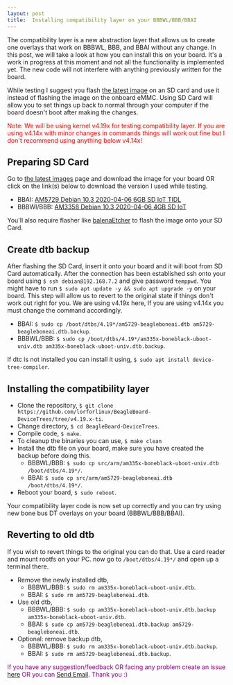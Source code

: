 ```yaml
---
layout: post
title:  Installing compatibility layer on your BBBWL/BBB/BBAI
---
```


The compatibility layer is a new abstraction layer that allows us to create one overlays that work on BBBWL, BBB, and BBAI without any change. In this post, we will take a look at how you can install this on your board. It's a work in progress at this moment and not all the functionality is implemented yet. The new code will not interfere with anything previously written for the board.

While testing I suggest you flash [the latest image](https://beagleboard.org/latest-images) on an SD card and use it instead of flashing the image on the onboard eMMC. Using SD Card will allow you to set things up back to normal through your computer if the board doesn't boot after making the changes.

<p class="message" style="color:red;"> Note: We will be using kernel v4.19x for testing compatibility layer. If you are using v4.14x with minor changes in commands things will work out fine but I don't recommend using anything below v4.14x!</p>

## Preparing SD Card

Go to [the latest images](https://beagleboard.org/latest-images) page and download the image for your board OR click on the link(s) below to download the version I used while testing.

- BBAI:  [AM5729 Debian 10.3 2020-04-06 6GB SD IoT TIDL](https://debian.beagleboard.org/images/am57xx-debian-10.3-iot-tidl-armhf-2020-04-06-6gb.img.xz)
- BBBWl/BBB: [AM3358 Debian 10.3 2020-04-06 4GB SD IoT](https://debian.beagleboard.org/images/bone-debian-10.3-iot-armhf-2020-04-06-4gb.img.xz)

You'll also require flasher like [balenaEtcher](https://www.balena.io/etcher/) to flash the image onto your SD Card.

## Create dtb backup

After flashing the SD Card, insert it onto your board and it will boot from SD Card automatically. After the connection has been established ssh onto your board using `$ ssh debian@192.168.7.2` and give password `temppwd`. You might have to run `$ sudo apt update -y && sudo apt upgrade -y` on your board. This step will allow us to revert to the original state if things don't work out right for you. We are using v4.19x here, If you are using v4.14x you must change the command accordingly.

- BBAI: `$ sudo cp /boot/dtbs/4.19*/am5729-beagleboneai.dtb am5729-beagleboneai.dtb.backup`.
- BBBWL/BBB: `$ sudo cp /boot/dtbs/4.19*/am335x-boneblack-uboot-univ.dtb am335x-boneblack-uboot-univ.dtb.backup`.

If dtc is not installed you can install it using, `$ sudo apt install device-tree-compiler`.

## Installing the compatibility layer

- Clone the repository, `$ git clone https://github.com/lorforlinux/BeagleBoard-DeviceTrees/tree/v4.19.x-ti`.
- Change directory, `$ cd BeagleBoard-DeviceTrees`.
- Compile code, `$ make`.
- To cleanup the binaries you can use, `$ make clean`
- Install the dtb file on your board, make sure you have created the backup before doing this.
  - BBBWL/BBB: `$ sudo cp src/arm/am335x-boneblack-uboot-univ.dtb /boot/dtbs/4.19*/`.
  - BBAI: `$ sudo cp src/arm/am5729-beagleboneai.dtb /boot/dtbs/4.19*/`.
- Reboot your board, `$ sudo reboot`.

Your compatibility layer code is now set up correctly and you can try using new bone bus DT overlays on your board (BBBWL/BBB/BBAI).

## Reverting to old dtb

If you wish to revert things to the original you can do that. Use a card reader and mount rootfs on your PC. now go to `/boot/dtbs/4.19*/` and open up a terminal there.

- Remove the newly installed dtb,
  - BBBWL/BBB: `$ sudo rm am335x-boneblack-uboot-univ.dtb`.
  - BBAI: `$ sudo rm am5729-beagleboneai.dtb`.
- Use old dtb,
  - BBBWL/BBB: `$ sudo cp am335x-boneblack-uboot-univ.dtb.backup am335x-boneblack-uboot-univ.dtb`.
  - BBAI: `$ sudo cp am5729-beagleboneai.dtb.backup am5729-beagleboneai.dtb`.
- Optional: remove backup dtb,
  - BBBWL/BBB: `$ sudo rm am335x-boneblack-uboot-univ.dtb.backup`.
  - BBAI: `$ sudo rm am5729-beagleboneai.dtb.backup`.

<p class="message" style="color:purple;"> If you have any suggestion/feedback OR facing any problem create an issue <a href="https://github.com/lorforlinux/BeagleBoard-DeviceTrees/tree/v4.19.x-ti">here</a> OR you can <a href="mailto:deepaklorkhatri7@gmail.com">Send Email</a>. Thank you :) </p>

